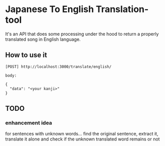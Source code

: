 # Japanese To English Translation-tool

It's an API that does some processing under the hood to return a properly translated song in English language.

## How to use it

``` 
[POST] http://localhost:3000/translate/english/

body:

{
  "data": "<your kanji>"
}

```

## TODO

### enhancement idea
for sentences with unknown words... find the original sentence, extract it, translate it alone and check if the unknown translated word remains or not
